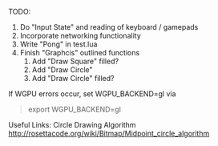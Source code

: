 TODO:
1. Do "Input State" and reading of keyboard / gamepads
1. Incorporate networking functionality
1. Write "Pong" in test.lua
1. Finish "Graphcis" outlined functions
    1. Add "Draw Square" filled?
    1. Add "Draw Circle"
    1. Add "Draw Circle" filled?

If WGPU errors occur, set WGPU_BACKEND=gl via

> export WGPU_BACKEND=gl

Useful Links:
Circle Drawing Algorithm
http://rosettacode.org/wiki/Bitmap/Midpoint_circle_algorithm